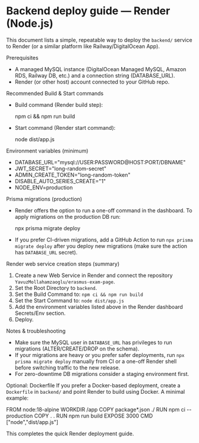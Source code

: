 # Backend deploy guide — Render (Node.js)

This document lists a simple, repeatable way to deploy the `backend/` service to Render (or a similar platform like Railway/DigitalOcean App).

Prerequisites
- A managed MySQL instance (DigitalOcean Managed MySQL, Amazon RDS, Railway DB, etc.) and a connection string (DATABASE_URL).
- Render (or other host) account connected to your GitHub repo.

Recommended Build & Start commands
- Build command (Render build step):

  npm ci && npm run build

- Start command (Render start command):

  node dist/app.js

Environment variables (minimum)
- DATABASE_URL="mysql://USER:PASSWORD@HOST:PORT/DBNAME"
- JWT_SECRET="long-random-secret"
- ADMIN_CREATE_TOKEN="long-random-token"
- DISABLE_AUTO_SERIES_CREATE="1"
- NODE_ENV=production

Prisma migrations (production)
- Render offers the option to run a one-off command in the dashboard. To apply migrations on the production DB run:

  npx prisma migrate deploy

- If you prefer CI-driven migrations, add a GitHub Action to run `npx prisma migrate deploy` after you deploy new migrations (make sure the action has `DATABASE_URL` secret).

Render web service creation steps (summary)
1. Create a new Web Service in Render and connect the repository `YavuzMollahamzaoglu/erasmus-exam-page`.
2. Set the Root Directory to `backend`.
3. Set the Build Command to: `npm ci && npm run build`
4. Set the Start Command to: `node dist/app.js`
5. Add the environment variables listed above in the Render dashboard Secrets/Env section.
6. Deploy.

Notes & troubleshooting
- Make sure the MySQL user in `DATABASE_URL` has privileges to run migrations (ALTER/CREATE/DROP on the schema).
- If your migrations are heavy or you prefer safer deployments, run `npx prisma migrate deploy` manually from CI or a one-off Render shell before switching traffic to the new release.
- For zero-downtime DB migrations consider a staging environment first.

Optional: Dockerfile
If you prefer a Docker-based deployment, create a `Dockerfile` in `backend/` and point Render to build using Docker. A minimal example:

FROM node:18-alpine
WORKDIR /app
COPY package*.json ./
RUN npm ci --production
COPY . .
RUN npm run build
EXPOSE 3000
CMD ["node","dist/app.js"]

This completes the quick Render deployment guide.
